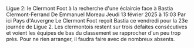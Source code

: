 Ligue 2: le Clermont Foot à la recherche d'une éclaircie face à Bastia
Clermont-Ferrand
De Emmanuel Moreau
Jeudi 13 février 2025 à 15:03
Par ici Pays d'Auvergne
Le Clermont Foot reçoit Bastia ce vendredi pour la 23e journée de Ligue 2. Les clermontois restent sur trois défaites consécutives et voient les équipes de bas du classement se rapprocher d'un peu trop près. Pour ne rien arranger, il faudra faire avec de nombreux absents.
